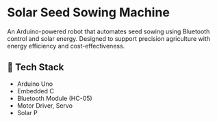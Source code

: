 # Solar Seed Sowing Machine

An Arduino-powered robot that automates seed sowing using Bluetooth control and solar energy. Designed to support precision agriculture with energy efficiency and cost-effectiveness.

## 🔧 Tech Stack
- Arduino Uno
- Embedded C
- Bluetooth Module (HC-05)
- Motor Driver, Servo
- Solar P

